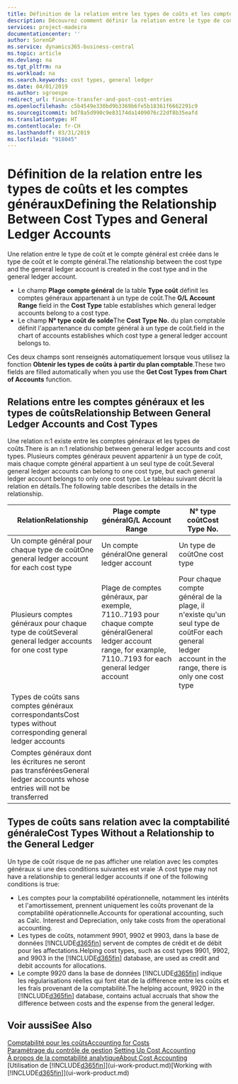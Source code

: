```yaml
---
title: Définition de la relation entre les types de coûts et les comptes généraux | Microsoft Docs
description: Découvrez comment définir la relation entre le type de coût et le compte général.
services: project-madeira
documentationcenter: ''
author: SorenGP
ms.service: dynamics365-business-central
ms.topic: article
ms.devlang: na
ms.tgt_pltfrm: na
ms.workload: na
ms.search.keywords: cost types, general ledger
ms.date: 04/01/2019
ms.author: sgroespe
redirect_url: finance-transfer-and-post-cost-entries
ms.openlocfilehash: c5b4549e330bd9b3369b6fe5b18361f6662291c9
ms.sourcegitcommit: bd78a5d990c9e83174da1409076c22df8b35eafd
ms.translationtype: HT
ms.contentlocale: fr-CH
ms.lasthandoff: 03/31/2019
ms.locfileid: "918045"
---
```

# <a name="defining-the-relationship-between-cost-types-and-general-ledger-accounts"></a><span data-ttu-id="5a8ed-103">Définition de la relation entre les types de coûts et les comptes généraux</span><span class="sxs-lookup"><span data-stu-id="5a8ed-103">Defining the Relationship Between Cost Types and General Ledger Accounts</span></span>
<span data-ttu-id="5a8ed-104">Une relation entre le type de coût et le compte général est créée dans le type de coût et le compte général.</span><span class="sxs-lookup"><span data-stu-id="5a8ed-104">The relationship between the cost type and the general ledger account is created in the cost type and in the general ledger account.</span></span>  

* <span data-ttu-id="5a8ed-105">Le champ **Plage compte général** de la table **Type coût** définit les comptes généraux appartenant à un type de coût.</span><span class="sxs-lookup"><span data-stu-id="5a8ed-105">The **G/L Account Range** field in the **Cost Type** table establishes which general ledger accounts belong to a cost type.</span></span>  
* <span data-ttu-id="5a8ed-106">Le champ **N° type coût de solde**</span><span class="sxs-lookup"><span data-stu-id="5a8ed-106">The **Cost Type No.**</span></span> <span data-ttu-id="5a8ed-107">du plan comptable définit l'appartenance du compte général à un type de coût.</span><span class="sxs-lookup"><span data-stu-id="5a8ed-107">field in the chart of accounts establishes which cost type a general ledger account belongs to.</span></span>  

<span data-ttu-id="5a8ed-108">Ces deux champs sont renseignés automatiquement lorsque vous utilisez la fonction **Obtenir les types de coûts à partir du plan comptable**.</span><span class="sxs-lookup"><span data-stu-id="5a8ed-108">These two fields are filled automatically when you use the **Get Cost Types from Chart of Accounts** function.</span></span>  

## <a name="relationship-between-general-ledger-accounts-and-cost-types"></a><span data-ttu-id="5a8ed-109">Relations entre les comptes généraux et les types de coûts</span><span class="sxs-lookup"><span data-stu-id="5a8ed-109">Relationship Between General Ledger Accounts and Cost Types</span></span>  
<span data-ttu-id="5a8ed-110">Une relation n:1 existe entre les comptes généraux et les types de coûts.</span><span class="sxs-lookup"><span data-stu-id="5a8ed-110">There is an n:1 relationship between general ledger accounts and cost types.</span></span> <span data-ttu-id="5a8ed-111">Plusieurs comptes généraux peuvent appartenir à un type de coût, mais chaque compte général appartient à un seul type de coût.</span><span class="sxs-lookup"><span data-stu-id="5a8ed-111">Several general ledger accounts can belong to one cost type, but each general ledger account belongs to only one cost type.</span></span> <span data-ttu-id="5a8ed-112">Le tableau suivant décrit la relation en détails.</span><span class="sxs-lookup"><span data-stu-id="5a8ed-112">The following table describes the details in the relationship.</span></span>  

|<span data-ttu-id="5a8ed-113">Relation</span><span class="sxs-lookup"><span data-stu-id="5a8ed-113">Relationship</span></span>|<span data-ttu-id="5a8ed-114">**Plage compte général**</span><span class="sxs-lookup"><span data-stu-id="5a8ed-114">**G/L Account Range**</span></span>|<span data-ttu-id="5a8ed-115">**N° type coût**</span><span class="sxs-lookup"><span data-stu-id="5a8ed-115">**Cost Type No.**</span></span>|  
|------------------|------------------------------------------------|-------------------------------------------|  
|<span data-ttu-id="5a8ed-116">Un compte général pour chaque type de coût</span><span class="sxs-lookup"><span data-stu-id="5a8ed-116">One general ledger account for each cost type</span></span>|<span data-ttu-id="5a8ed-117">Un compte général</span><span class="sxs-lookup"><span data-stu-id="5a8ed-117">One general ledger account</span></span>|<span data-ttu-id="5a8ed-118">Un type de coût</span><span class="sxs-lookup"><span data-stu-id="5a8ed-118">One cost type</span></span>|  
|<span data-ttu-id="5a8ed-119">Plusieurs comptes généraux pour chaque type de coût</span><span class="sxs-lookup"><span data-stu-id="5a8ed-119">Several general ledger accounts for one cost type</span></span>|<span data-ttu-id="5a8ed-120">Plage de comptes généraux, par exemple, 7110..7193 pour chaque compte général</span><span class="sxs-lookup"><span data-stu-id="5a8ed-120">General ledger account range, for example, 7110..7193 for each general ledger account</span></span>|<span data-ttu-id="5a8ed-121">Pour chaque compte général de la plage, il n'existe qu'un seul type de coût</span><span class="sxs-lookup"><span data-stu-id="5a8ed-121">For each general ledger account in the range, there is only one cost type</span></span>|  
|<span data-ttu-id="5a8ed-122">Types de coûts sans comptes généraux correspondants</span><span class="sxs-lookup"><span data-stu-id="5a8ed-122">Cost types without corresponding general ledger accounts</span></span>|<Empty>||  
|<span data-ttu-id="5a8ed-123">Comptes généraux dont les écritures ne seront pas transférées</span><span class="sxs-lookup"><span data-stu-id="5a8ed-123">General ledger accounts whose entries will not be transferred</span></span>||<Empty>|  

## <a name="cost-types-without-a-relationship-to-the-general-ledger"></a><span data-ttu-id="5a8ed-124">Types de coûts sans relation avec la comptabilité générale</span><span class="sxs-lookup"><span data-stu-id="5a8ed-124">Cost Types Without a Relationship to the General Ledger</span></span>  
<span data-ttu-id="5a8ed-125">Un type de coût risque de ne pas afficher une relation avec les comptes généraux si une des conditions suivantes est vraie :</span><span class="sxs-lookup"><span data-stu-id="5a8ed-125">A cost type may not have a relationship to general ledger accounts if one of the following conditions is true:</span></span>  

* <span data-ttu-id="5a8ed-126">Les comptes pour la comptabilité opérationnelle, notamment les intérêts et l'amortissement, prennent uniquement les coûts provenant de la comptabilité opérationnelle.</span><span class="sxs-lookup"><span data-stu-id="5a8ed-126">Accounts for operational accounting, such as Calc. Interest and Depreciation, only take costs from the operational accounting.</span></span>  
* <span data-ttu-id="5a8ed-127">Les types de coûts, notamment 9901, 9902 et 9903, dans la base de données [!INCLUDE[d365fin](includes/d365fin_md.md)] servent de comptes de crédit et de débit pour les affectations.</span><span class="sxs-lookup"><span data-stu-id="5a8ed-127">Helping cost types, such as cost types 9901, 9902, and 9903 in the [!INCLUDE[d365fin](includes/d365fin_md.md)] database, are used as credit and debit accounts for allocations.</span></span>  
* <span data-ttu-id="5a8ed-128">Le compte 9920 dans la base de données [!INCLUDE[d365fin](includes/d365fin_md.md)] indique les régularisations réelles qui font état de la différence entre les coûts et les frais provenant de la comptabilité.</span><span class="sxs-lookup"><span data-stu-id="5a8ed-128">The helping account, 9920 in the [!INCLUDE[d365fin](includes/d365fin_md.md)] database, contains actual accruals that show the difference between costs and the expense from the general ledger.</span></span>  

## <a name="see-also"></a><span data-ttu-id="5a8ed-129">Voir aussi</span><span class="sxs-lookup"><span data-stu-id="5a8ed-129">See Also</span></span>  
[<span data-ttu-id="5a8ed-130">Comptabilité pour les coûts</span><span class="sxs-lookup"><span data-stu-id="5a8ed-130">Accounting for Costs</span></span>](finance-manage-cost-accounting.md)  
<span data-ttu-id="5a8ed-131">[Paramétrage du contrôle de gestion](finance-set-up-cost-accounting.md) </span><span class="sxs-lookup"><span data-stu-id="5a8ed-131">[Setting Up Cost Accounting](finance-set-up-cost-accounting.md) </span></span>  
[<span data-ttu-id="5a8ed-132">À propos de la comptabilité analytique</span><span class="sxs-lookup"><span data-stu-id="5a8ed-132">About Cost Accounting</span></span>](finance-about-cost-accounting.md)  
<span data-ttu-id="5a8ed-133">[Utilisation de [!INCLUDE[d365fin](includes/d365fin_md.md)]](ui-work-product.md)</span><span class="sxs-lookup"><span data-stu-id="5a8ed-133">[Working with [!INCLUDE[d365fin](includes/d365fin_md.md)]](ui-work-product.md)</span></span>
